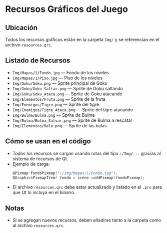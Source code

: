 # Recursos Gráficos del Juego

## Ubicación
Todos los recursos gráficos están en la carpeta `Img/` y se referencian en el archivo `resources.qrc`.

## Listado de Recursos

- `Img/Mapas/1/Fondo.jpg` — Fondo de los niveles
- `Img/Mapas/1/Piso.jpg` — Piso de los niveles
- `Img/Goku/Goku.png` — Sprite principal de Goku
- `Img/Goku/Goku_Saltar.png` — Sprite de Goku saltando
- `Img/Goku/Goku_Ataca.png` — Sprite de Goku atacando
- `Img/Elementos/Fruta.png` — Sprite de la fruta
- `Img/Enemigos/Tigre.png` — Sprite del tigre
- `Img/Enemigos/Tigre_Ataca.png` — Sprite del tigre atacando
- `Img/Bulma/Bulma.png` — Sprite de Bulma
- `Img/Bulma/Bulma_Salvar.png` — Sprite de Bulma a rescatar
- `Img/Elementos/Bala.png` — Sprite de las balas

## Cómo se usan en el código
- Todos los recursos se cargan usando rutas del tipo `:/Img/...` gracias al sistema de recursos de Qt.
- Ejemplo de carga:
  ```cpp
  QPixmap fondoPixmap(":/Img/Mapas/1/Fondo.jpg");
  QGraphicsPixmapItem* fondo = scene->addPixmap(fondoPixmap);
  ```
- El archivo `resources.qrc` debe estar actualizado y listado en el `.pro` para que Qt lo incluya en el binario.

## Notas
- Si se agregan nuevos recursos, deben añadirse tanto a la carpeta como al archivo `resources.qrc`. 